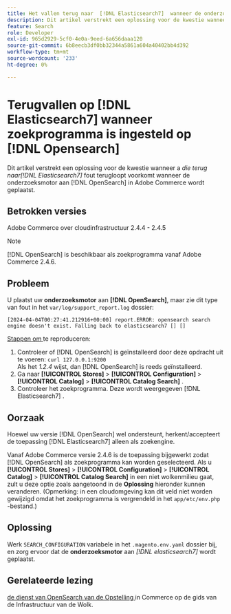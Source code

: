 ```yaml
---
title: Het vallen terug naar  [!DNL Elasticsearch7]  wanneer de onderzoeksmotor aan  [!DNL Opensearch] wordt geplaatst
description: Dit artikel verstrekt een oplossing voor de kwestie wanneer a *Falling terug naar  [!DNL Elasticsearch7]* error occurs when the search engine is set to [!DNL OpenSearch]  in Adobe Commerce.
feature: Search
role: Developer
exl-id: 965d2929-5cf0-4e0a-9eed-6a656daaa120
source-git-commit: 6b8eecb3df0bb32344a5861a604a40402bb4d392
workflow-type: tm+mt
source-wordcount: '233'
ht-degree: 0%

---
```


# Terugvallen op [!DNL Elasticsearch7] wanneer zoekprogramma is ingesteld op [!DNL Opensearch]

Dit artikel verstrekt een oplossing voor de kwestie wanneer a *die terug naar[!DNL Elasticsearch7]* fout terugloopt voorkomt wanneer de onderzoeksmotor aan [!DNL OpenSearch] in Adobe Commerce wordt geplaatst.

## Betrokken versies

Adobe Commerce over cloudinfrastructuur 2.4.4 - 2.4.5

>[!NOTE]
>
>[!DNL OpenSearch] is beschikbaar als zoekprogramma vanaf Adobe Commerce 2.4.6.

## Probleem

U plaatst uw **onderzoeksmotor** aan **[!DNL OpenSearch]**, maar zie dit type van fout in het `var/log/support_report.log` dossier:

```[2024-04-04T00:27:41.212916+00:00] report.ERROR: opensearch search engine doesn't exist. Falling back to elasticsearch7 [] []```

<u> Stappen om </u> te reproduceren:

1. Controleer of [!DNL OpenSearch] is geïnstalleerd door deze opdracht uit te voeren: `curl 127.0.0.1:9200`<br>
Als het *1.2.4* wijst, dan [!DNL OpenSearch] is reeds geïnstalleerd.
1. Ga naar **[!UICONTROL Stores]** > **[!UICONTROL Configuration]** > **[!UICONTROL Catalog]** > **[!UICONTROL Catalog Search]** .
1. Controleer het zoekprogramma. Deze wordt weergegeven [!DNL Elasticsearch7] .

## Oorzaak

Hoewel uw versie [!DNL OpenSearch] wel ondersteunt, herkent/accepteert de toepassing [!DNL Elasticsearch7] alleen als zoekengine.

Vanaf Adobe Commerce versie 2.4.6 is de toepassing bijgewerkt zodat [!DNL OpenSearch] als zoekprogramma kan worden geselecteerd.
Als u **[!UICONTROL Stores]** > **[!UICONTROL Configuration]** > **[!UICONTROL Catalog]** > **[!UICONTROL Catalog Search]** in een niet wolkenmilieu gaat, zult u deze optie zoals aangetoond in de **Oplossing** hieronder kunnen veranderen.
(Opmerking: in een cloudomgeving kan dit veld niet worden gewijzigd omdat het zoekprogramma is vergrendeld in het `app/etc/env.php` -bestand.)

## Oplossing

Werk `SEARCH_CONFIGURATION` variabele in het `.magento.env.yaml` dossier bij, en zorg ervoor dat de **onderzoeksmotor** aan *[!DNL elasticsearch7]* wordt geplaatst.

## Gerelateerde lezing

[ de dienst van OpenSearch van de Opstelling ](https://experienceleague.adobe.com/docs/commerce-cloud-service/user-guide/configure/service/opensearch.html?lang=nl-NL) in Commerce op de gids van de Infrastructuur van de Wolk.
